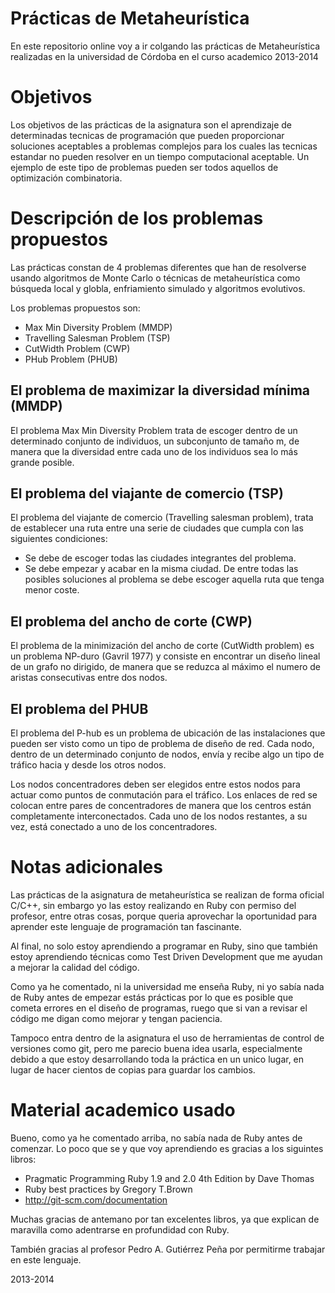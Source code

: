 # Prácticas de Metaheurística
En este repositorio online voy a ir colgando las prácticas de Metaheurística realizadas en
la universidad de Córdoba en el curso academico 2013-2014

# Objetivos
Los objetivos de las prácticas de la asignatura son el aprendizaje de determinadas tecnicas
de programación que pueden proporcionar soluciones aceptables a problemas complejos para los
cuales las tecnicas estandar no pueden resolver en un tiempo computacional aceptable. Un
ejemplo de este tipo de problemas pueden ser todos aquellos de optimización combinatoria.

# Descripción de los problemas propuestos
Las prácticas constan de 4 problemas diferentes que han de resolverse usando algoritmos de
Monte Carlo o técnicas de metaheurística como búsqueda local y globla, enfriamiento simulado
y algoritmos evolutivos.

Los problemas propuestos son:
* Max Min Diversity Problem (MMDP)
* Travelling Salesman Problem (TSP)
* CutWidth Problem (CWP)
* PHub Problem (PHUB)

## El problema de maximizar la diversidad mínima (MMDP)
El problema Max Min Diversity Problem trata de escoger dentro de un determinado conjunto de individuos, un subconjunto de tamaño m, de manera que la diversidad entre cada uno de los individuos sea lo más grande
posible.

## El problema del viajante de comercio (TSP)
El problema del viajante de comercio (Travelling salesman problem), trata de establecer una ruta entre una serie de ciudades que cumpla con las siguientes condiciones:
* Se debe de escoger todas las ciudades integrantes del problema.
* Se debe empezar y acabar en la misma ciudad.
De entre todas las posibles soluciones al problema se debe escoger aquella ruta que tenga menor coste.

## El problema del ancho de corte (CWP)
El problema de la minimización del ancho de corte (CutWidth problem) es un problema NP-duro (Gavril 1977) y consiste en encontrar un diseño lineal de un grafo no dirigido, de manera que se reduzca al máximo el numero de
aristas consecutivas entre dos nodos.

## El problema del PHUB
El problema del P-hub es un problema de ubicación de las instalaciones que pueden ser visto como un tipo de problema de diseño de red. Cada nodo, dentro de un determinado conjunto de nodos, envía y recibe algo un tipo de tráfico hacia y desde los otros nodos. 

Los nodos concentradores deben ser elegidos entre estos nodos para actuar como puntos de conmutación para
el tráfico. Los enlaces de red se colocan entre pares de concentradores de manera que los centros están completamente interconectados. Cada uno de los nodos restantes, a su vez, está conectado a uno de los concentradores.

# Notas adicionales
Las prácticas de la asignatura de metaheurística se realizan de forma oficial C/C++, sin embargo yo las estoy
realizando en Ruby con permiso del profesor, entre otras cosas, porque queria aprovechar la oportunidad para
aprender este lenguaje de programación tan fascinante.

Al final, no solo estoy aprendiendo a programar en Ruby, sino que también estoy aprendiendo técnicas como
Test Driven Development que me ayudan a mejorar la calidad del código. 

Como ya he comentado, ni la universidad me enseña Ruby, ni yo sabía nada de Ruby antes de empezar estás
prácticas por lo que es posible que cometa errores en el diseño de programas, ruego que si van a revisar
el código me digan como mejorar y tengan paciencia.

Tampoco entra dentro de la asignatura el uso de herramientas de control de versiones como git, pero me
parecio buena idea usarla, especialmente debido a que estoy desarrollando toda la práctica en un unico lugar,
en lugar de hacer cientos de copias para guardar los cambios.

# Material academico usado
Bueno, como ya he comentado arriba, no sabía nada de Ruby antes de comenzar. Lo poco que se y que voy aprendiendo
es gracias a los siguintes libros:
* Pragmatic Programming Ruby 1.9 and 2.0 4th Edition by Dave Thomas
* Ruby best practices by Gregory T.Brown
* http://git-scm.com/documentation

Muchas gracias de antemano por tan excelentes libros, ya que explican de maravilla como adentrarse en profundidad
con Ruby.

También gracias al profesor Pedro A. Gutiérrez Peña por permitirme trabajar en este lenguaje.

2013-2014